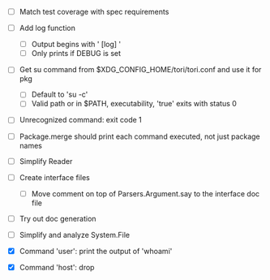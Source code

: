 - [ ] Match test coverage with spec requirements
- [ ] Add log function
    - [ ] Output begins with ' [log] '
    - [ ] Only prints if DEBUG is set
- [ ] Get su command from $XDG_CONFIG_HOME/tori/tori.conf and use it for pkg
    - [ ] Default to 'su -c'
    - [ ] Valid path or in $PATH, executability, 'true' exits with status 0
- [ ] Unrecognized command: exit code 1
- [ ] Package.merge should print each command executed, not just package names

- [ ] Simplify Reader
- [ ] Create interface files
    - [ ] Move comment on top of Parsers.Argument.say to the interface doc file
- [ ] Try out doc generation
- [ ] Simplify and analyze System.File

- [x] Command 'user': print the output of 'whoami'
- [x] Command 'host': drop
